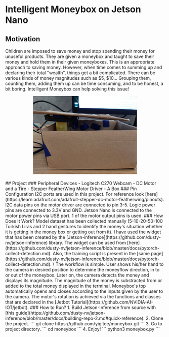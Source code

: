# Intelligent Moneybox on Jetson Nano
## Motivation
Children are imposed to save money and stop spending their money for unuseful products. They are given a moneybox and taught to save their money and hold them in their given moneyboxes. This is an appropriate approach to saving money. However, when time comes to summing up and declaring their total "wealth", things get a bit complicated. There can be various kinds of money magnitudes such as $5, $10... Grouping them, counting them, adding them up can be time consuming, and to be honest, a bit boring. Intelligent Moneybox can help solving this issue! 
<br>

<div align="center">
  <img alt="header" width="65%" src="media/Moneybox.jpg">
</div><br>
## Project
### Peripheral Devices
- Logitech C270 Webcam
- DC Motor and a Tire
- Stepper FeatherWing Motor Driver
- A Box
### Pin Configuration
I2C ports are used in this project. For reference look [here](https://learn.adafruit.com/adafruit-stepper-dc-motor-featherwing/pinouts). I2C data pins on the motor driver are connected to pin 3-5. Logic power pins are connected to 3.3V and GND. Jetson Nano is connected to the motor power pins via USB port. 1 of the motor output pins is used.
### How Does It Work?
Model dataset has been collected manually (5-10-20-50-100 Turkish Liras and 2 hand gestures to identify the money's situation whether it is getting in the money box or getting out from it). I have used the widget that has been created by the [Jetson-inference](https://github.com/dusty-nv/jetson-inference) library. The widget can be used from [here](https://github.com/dusty-nv/jetson-inference/blob/master/docs/pytorch-collect-detection.md). Also, the training script is present in the [same page](https://github.com/dusty-nv/jetson-inference/blob/master/docs/pytorch-collect-detection.md). \
The workflow is simple. User shows his/her hand to the camera in desired position to determine the moneyflow direction, in to or out of the moneybox. Later on, the camera detects the money and displays its magnitude. The magnitude of the money is substracted from or added to the total money displayed in the terminal. Moneybox's top automatically opens and closes according to the inputs given by the user to the camera. The motor's rotation is achieved via the functions and classes that are declared in the [Jetbot Tutorial](https://github.com/NVIDIA-AI-IOT/jetbot).
### How to Run?
1. Build Jetson-Inference from source with [this guide](https://github.com/dusty-nv/jetson-inference/blob/master/docs/building-repo-2.md#quick-reference).
2. Clone the project.
```
git clone https://github.com/yigitee/moneybox.git
```
3. Go to project directory.
```
cd moneybox
```
4. Enjoy!
```
python3 moneybox.py 
```
